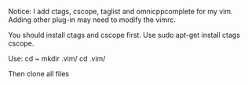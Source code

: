 Notice:
I add ctags, cscope, taglist and omnicppcomplete for my vim. Adding other plug-in may need to modify the vimrc.

You should install ctags and cscope first. Use sudo apt-get install ctags cscope.

Use:
cd ~
mkdir .vim/
cd .vim/

Then clone all files

